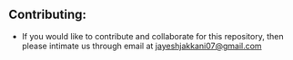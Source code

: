 ## Contributing:

* If you would like to contribute and collaborate for this repository, then please intimate us through email at jayeshjakkani07@gmail.com








